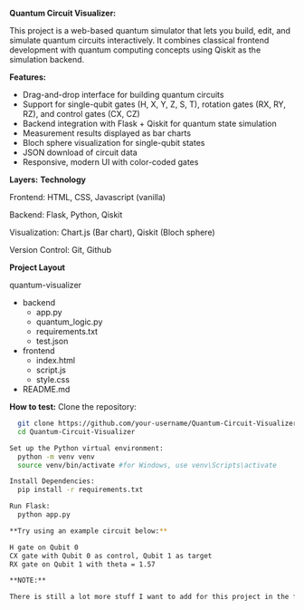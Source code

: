 **Quantum Circuit Visualizer:**

This project is a web-based quantum simulator that lets you build, edit, and simulate quantum circuits interactively. It combines classical frontend development with quantum computing concepts using Qiskit as the simulation backend.

**Features:**

-  Drag-and-drop interface for building quantum circuits
-  Support for single-qubit gates (H, X, Y, Z, S, T), rotation gates (RX, RY, RZ), and control gates (CX, CZ)
-  Backend integration with Flask + Qiskit for quantum state simulation
-  Measurement results displayed as bar charts
-  Bloch sphere visualization for single-qubit states
-  JSON download of circuit data
-  Responsive, modern UI with color-coded gates

**Layers:**          **Technology**

Frontend: HTML, CSS, Javascript (vanilla)

Backend: Flask, Python, Qiskit

Visualization: Chart.js (Bar chart), Qiskit (Bloch sphere)

Version Control: Git, Github

**Project Layout**

quantum-visualizer
- backend
  - app.py
  - quantum_logic.py
  - requirements.txt
  - test.json
- frontend
  - index.html
  - script.js
  - style.css
- README.md

**How to test:**
  Clone the repository: 
  ```bash
    git clone https://github.com/your-username/Quantum-Circuit-Visualizer.git
    cd Quantum-Circuit-Visualizer

  Set up the Python virtual environment:
    python -m venv venv
    source venv/bin/activate #for Windows, use venv\Scripts\activate

  Install Dependencies:
    pip install -r requirements.txt

  Run Flask:
    python app.py

**Try using an example circuit below:**

  H gate on Qubit 0
  CX gate with Qubit 0 as control, Qubit 1 as target
  RX gate on Qubit 1 with theta = 1.57

**NOTE:**

There is still a lot more stuff I want to add for this project in the future including better visuals, 3D models, and certain functions to make this website more efficient and user-friendly so they can use it to learn more about quantum computing. I'll update this README file with any new updates in an update log below moving forward!
